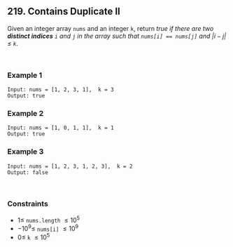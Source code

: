 ## 219. Contains Duplicate II

Given an integer array `nums` and an integer `k`, return _true if there are two **distinct indices** `i` and `j` in the array such that `nums[i] == nums[j]` and $|i - j| \leqslant$ `k`._

<br>

### Example 1

```
Input: nums = [1, 2, 3, 1],  k = 3
Output: true
```

### Example 2

```
Input: nums = [1, 0, 1, 1],  k = 1
Output: true
```

### Example 3

```
Input: nums = [1, 2, 3, 1, 2, 3],  k = 2
Output: false
```

<br>

### Constraints

- $1 \leqslant$ `nums.length` $\leqslant 10^5$
- $-10^9 \leqslant$ `nums[i]` $\leqslant 10^9$
- $0 \leqslant$ `k` $\leqslant 10^5$
